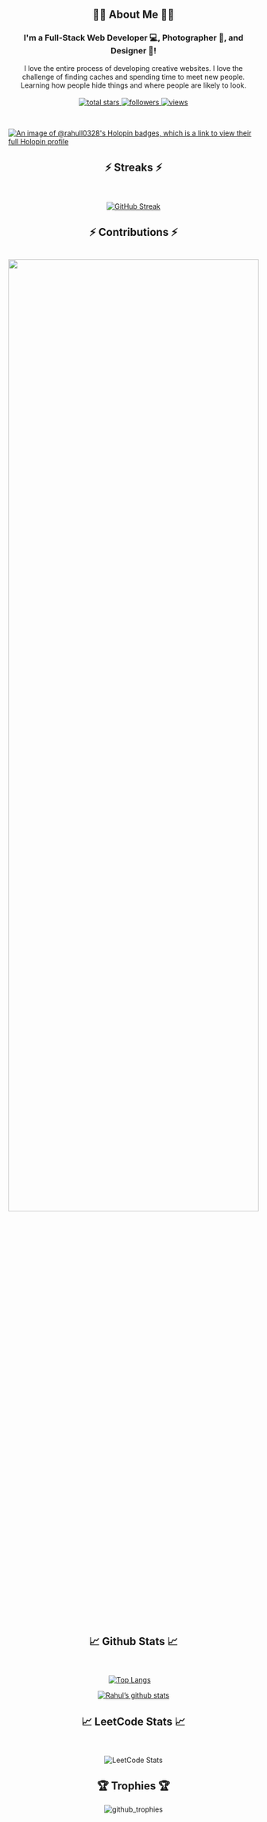 <h2 align="center">👨‍💻 About Me 👨‍💻</h2>
<div align="center">
<h3><strong>I'm a Full-Stack Web Developer 💻, Photographer 📸, and Designer 🎨! </strong></h3> 
<p>
      I love the entire process of developing creative websites. I love the challenge of finding caches and spending time to meet new people. Learning how people hide things and where people are likely to look.
<br />
      <br />
      <a href="https://github.com/rahull0328?tab=repositories&sort=stargazers">
          <img alt="total stars" title="Total stars on GitHub" src="https://custom-icon-badges.demolab.com/github/stars/rahull0328?color=55960c&style=for-the-badge&labelColor=488207&logo=star"/>
      </a>
    <a href="https://github.com/rahull0328?tab=followers">
      <img alt="followers" title="Follow me on Github" src="https://custom-icon-badges.demolab.com/github/followers/rahull0328?color=236ad3&labelColor=1155ba&style=for-the-badge&logo=person-add&label=Follow&logoColor=white"/>
    </a>
    <a href="https://github.com/rahull0328/?tab=Simple-View-Counter">
      <img alt="views" title="GitHub profile views" src="https://komarev.com/ghpvc/?username=rahull0328&style=for-the-badge"/>
    </a>
</p>  
</div>

<br>

[![An image of @rahull0328's Holopin badges, which is a link to view their full Holopin profile](https://holopin.me/rahull0328)](https://holopin.io/@rahull0328)
<br>
<h2 align="center">⚡ Streaks ⚡</h2>
<br />
<p align=center>
  <div align=center>
    <a href=""><img src="https://streak-stats.demolab.com?user=rahull0328&theme=onedark-duo&date_format=j%20M%5B%20Y%5D&card_width=900px&card_height=250px" alt="GitHub Streak" /></a>
  </div>
</p>
<p align=center>
  
  <h2 align="center">⚡ Contributions ⚡</h2>
  <br>
  
   <img src="https://github-readme-activity-graph.vercel.app/graph?username=rahull0328&theme=react-dark&bg_color=20232a&hide_border=true" width="100%" height="70%"/>
   
</p>
<div align="center">  
<h2>📈 Github Stats 📈</h2>
<br>
  
  [![Top Langs](https://github-readme-stats.vercel.app/api/top-langs/?username=rahull0328&theme=radical)](https://github.com/rahull0328)&nbsp;&nbsp;&nbsp;&nbsp;
  
  [![Rahul’s github stats](https://github-readme-stats.vercel.app/api?username=rahull0328&theme=radical&card_width=800px)](https://github.com/rahull0328)

</div>
<div align="center">  
<h2>📈 LeetCode Stats 📈</h2>
<br>
  
 ![LeetCode Stats](https://leetcard.jacoblin.cool/rahul0328?theme=radical&font=Actor&ext=heatmap)

</div>
<div align="center">
  <h2>🏆 Trophies 🏆</h2>
  <img src="https://github-profile-trophy.vercel.app/?username=rahull0328&theme=discord" alt="github_trophies" />
</div>
